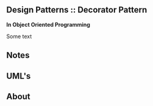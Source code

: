 ## Design Patterns :: Decorator Pattern
 __In Object Oriented Programming__

 Some text

## Notes


## UML's

## About
